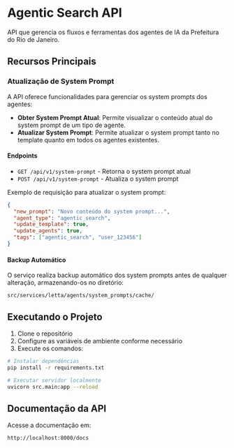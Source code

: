 # Agentic Search API

API que gerencia os fluxos e ferramentas dos agentes de IA da Prefeitura do Rio de Janeiro.

## Recursos Principais

### Atualização de System Prompt

A API oferece funcionalidades para gerenciar os system prompts dos agentes:

- **Obter System Prompt Atual**: Permite visualizar o conteúdo atual do system prompt de um tipo de agente.
- **Atualizar System Prompt**: Permite atualizar o system prompt tanto no template quanto em todos os agentes existentes.

#### Endpoints

- `GET /api/v1/system-prompt` - Retorna o system prompt atual
- `POST /api/v1/system-prompt` - Atualiza o system prompt

Exemplo de requisição para atualizar o system prompt:

```json
{
  "new_prompt": "Novo conteúdo do system prompt...",
  "agent_type": "agentic_search",
  "update_template": true,
  "update_agents": true,
  "tags": ["agentic_search", "user_123456"]
}
```

#### Backup Automático

O serviço realiza backup automático dos system prompts antes de qualquer alteração, armazenando-os no diretório:

```
src/services/letta/agents/system_prompts/cache/
```

## Executando o Projeto

1. Clone o repositório
2. Configure as variáveis de ambiente conforme necessário
3. Execute os comandos:

```bash
# Instalar dependências
pip install -r requirements.txt

# Executar servidor localmente
uvicorn src.main:app --reload
```

## Documentação da API

Acesse a documentação em:

```
http://localhost:8000/docs
```